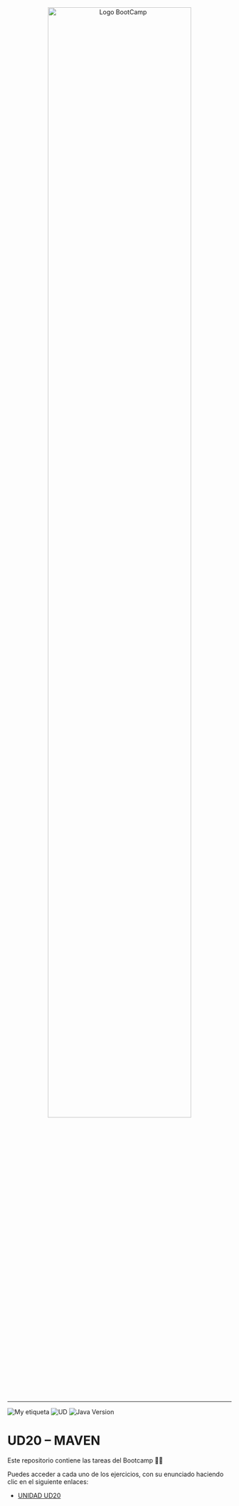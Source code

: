 <div align="center"><img width="80%"  src="https://github.com/TECHMA-Bootcamp-FullStack-Java-Angular/dmb-tsys-java-2909-ta03a/blob/main/utils/BootCamp-reduced.gif?raw=true"  alt="Logo BootCamp" /></div>
<hr>

![My etiqueta](https://img.shields.io/badge/David%20Maza-DiveCode%F0%9F%90%99-blue) ![UD](https://img.shields.io/badge/TA-20-orange)  ![Java Version](https://img.shields.io/badge/maven-4.0-red)

# UD20 – MAVEN 

Este repositorio contiene las tareas del Bootcamp 👨‍💻

Puedes acceder a cada uno de los ejercicios, con su enunciado haciendo clic en el siguiente enlaces:

- [UNIDAD UD20]("https://techma-bootcamp-fullstack-java-angular.github.io/dmb-tsys-maven-2510-ta20/")


